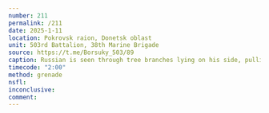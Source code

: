 ```yaml
---
number: 211
permalink: /211
date: 2025-1-11
location: Pokrovsk raion, Donetsk oblast
unit: 503rd Battalion, 38th Marine Brigade
source: https://t.me/Borsuky_503/89
caption: Russian is seen through tree branches lying on his side, pulling the pin on his grenade and detonating it to his chest
timecode: "2:00"
method: grenade
nsfl: 
inconclusive: 
comment: 
---
```

<script async src="https://telegram.org/js/telegram-widget.js?22" data-telegram-post="Borsuky_503/89" data-width="100%" data-userpic="false"></script>
